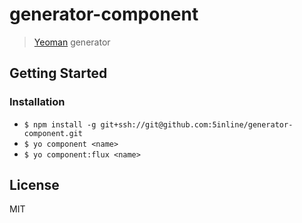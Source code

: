 # generator-component

> [Yeoman](http://yeoman.io) generator

## Getting Started

### Installation

* `$ npm install -g git+ssh://git@github.com:5inline/generator-component.git`
* `$ yo component <name>`
* `$ yo component:flux <name>`


## License

MIT
